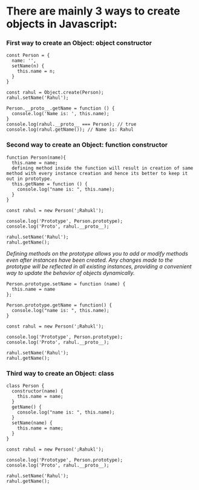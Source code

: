 # There are mainly 3 ways to create objects in Javascript:

### First way to create an Object: object constructor
```
const Person = {
  name: '',
  setName(n) {
    this.name = n;
  }
}

const rahul = Object.create(Person);
rahul.setName('Rahul');

Person.__proto__.getName = function () {
  console.log('Name is: ', this.name);
}
console.log(rahul.__proto__ === Person); // true
console.log(rahul.getName()); // Name is: Rahul
```



### Second way to create an Object: function constructor
```
function Person(name){
  this.name = name;
  defining method inside the function will result in creation of same method with every instance creation and hence its better to keep it out in prototype.
  this.getName = function () {
    console.log("name is: ", this.name);
  }
}

const rahul = new Person(';Rahukl');

console.log('Prototype', Person.prototype);
console.log('Proto', rahul.__proto__);

rahul.setName('Rahul');
rahul.getName();
```

<i> Defining methods on the prototype allows you to add or modify methods even after instances have been created. Any changes made to the prototype will be reflected in all existing instances, providing a convenient way to update the behavior of objects dynamically.</i>

```
Person.prototype.setName = function (name) {
  this.name = name
};

Person.prototype.getName = function() {
  console.log("name is: ", this.name);
}

const rahul = new Person(';Rahukl');

console.log('Prototype', Person.prototype);
console.log('Proto', rahul.__proto__);

rahul.setName('Rahul');
rahul.getName();
```

### Third way to create an Object: class
```
class Person {
  constructor(name) {
    this.name = name;
  }
  getName() {
    console.log("name is: ", this.name);
  }
  setName(name) {
    this.name = name;
  }
}

const rahul = new Person(';Rahukl');

console.log('Prototype', Person.prototype);
console.log('Proto', rahul.__proto__);

rahul.setName('Rahul');
rahul.getName();
```
